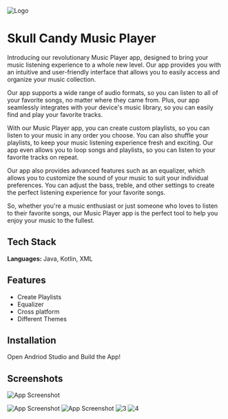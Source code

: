 
![Logo](https://user-images.githubusercontent.com/93087161/233119399-cac94673-521f-4935-8144-3b2e53d2ef99.png)


# Skull Candy Music Player

Introducing our revolutionary Music Player app, designed to bring your music listening experience to a whole new level. Our app provides you with an intuitive and user-friendly interface that allows you to easily access and organize your music collection.

Our app supports a wide range of audio formats, so you can listen to all of your favorite songs, no matter where they came from. Plus, our app seamlessly integrates with your device's music library, so you can easily find and play your favorite tracks.

With our Music Player app, you can create custom playlists, so you can listen to your music in any order you choose. You can also shuffle your playlists, to keep your music listening experience fresh and exciting. Our app even allows you to loop songs and playlists, so you can listen to your favorite tracks on repeat.

Our app also provides advanced features such as an equalizer, which allows you to customize the sound of your music to suit your individual preferences. You can adjust the bass, treble, and other settings to create the perfect listening experience for your favorite songs.

So, whether you're a music enthusiast or just someone who loves to listen to their favorite songs, our Music Player app is the perfect tool to help you enjoy your music to the fullest.


## Tech Stack

**Languages:** Java, Kotlin, XML




## Features

- Create Playlists
- Equalizer
- Cross platform
- Different Themes


## Installation

Open Andriod Studio and Build the App!
    
## Screenshots

![App Screenshot](https://via.placeholder.com/468x300?text=App+Screenshot+Here)

![App Screenshot](https://user-images.githubusercontent.com/93087161/233145389-a866712f-5fae-4f40-93d0-6b94db7589ec.jpg)
![App Screenshot](https://user-images.githubusercontent.com/93087161/233145334-8444c97e-0be4-4b2a-94f6-c73e894ae741.jpg)
![3](https://user-images.githubusercontent.com/93087161/233145369-7e4f3b13-8120-4786-b91b-3178708c7e28.jpg)
![4](https://user-images.githubusercontent.com/93087161/233145380-b569fcef-14cf-46bc-bc37-b3e8364228e5.jpg)

